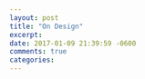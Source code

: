 ```yaml
---
layout: post
title: "On Design"
excerpt: 
date: 2017-01-09 21:39:59 -0600
comments: true
categories: 
---
```


